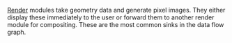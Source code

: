[Render]() modules take geometry data and generate pixel images.
They either display these immediately to the user or forward them to another render module for compositing.
These are the most common sinks in the data flow graph.
